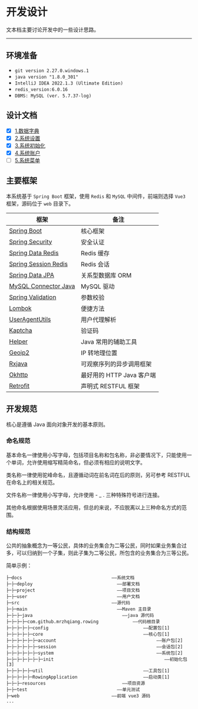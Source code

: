开发设计
======

文本档主要讨论开发中的一些设计思路。

---

## 环境准备

- `git version 2.27.0.windows.1`
- `java version "1.8.0_301"`
- `IntelliJ IDEA 2022.1.3 (Ultimate Edition)`
- `redis_version:6.0.16`
- `DBMS: MySQL (ver. 5.7.37-log)`

## 设计文档

- [x] [1.数据字典](1.data-dict.md)
- [x] [2.系统设置](2.sys-setting.md)
- [x] [3.系统初始化](3.sys-init.md)
- [x] [4.系统账户](4.sys-account.md)
- [ ] [5.系统菜单](5.sys-menu.md)

## 主要框架

本系统基于 `Spring Boot` 框架，使用 `Redis` 和 `MySQL` 中间件，前端则选择 `Vue3` 框架，源码位于 `web` 目录下。

| 框架                                                                           | 备注                 |
|------------------------------------------------------------------------------|--------------------|
| [Spring Boot](https://spring.io/projects/spring-boot)                        | 核心框架               |
| [Spring Security](https://spring.io/projects/spring-security)                | 安全认证               |
| [Spring Data Redis](https://spring.io/projects/spring-data-redis)            | Redis 缓存           |
| [Spring Session Redis](https://spring.io/projects/spring-session-data-redis) | Redis 会话           |
| [Spring Data JPA](https://spring.io/projects/spring-data-jpa)                | 关系型数据库 ORM         |
| [MySQL Connector Java](https://dev.mysql.com/doc/connector-j/8.0/en/)        | MySQL 驱动           |
| [Spring Validation](https://beanvalidation.org/)                             | 参数校验               |
| [Lombok](https://projectlombok.org/)                                         | 便捷方法               |
| [UserAgentUtils](https://www.bitwalker.eu/software/user-agent-utils)         | 用户代理解析             |
| [Kaptcha](https://github.com/mrzhqiang/kaptcha-spring-boot-starter)          | 验证码                |
| [Helper](https://github.com/mrzhqiang/helper)                                | Java 常用的辅助工具       |
| [Geoip2](https://dev.maxmind.com/geoip?lang=en)                              | IP 转地理位置           |
| [Rxjava](https://github.com/ReactiveX/RxJava)                                | 可观察序列的异步调用框架       |
| [Okhttp](https://github.com/square/okhttp)                                   | 最好用的 HTTP Java 客户端 |
| [Retrofit](https://github.com/square/retrofit)                               | 声明式 RESTFUL 框架     |

## 开发规范

核心是遵循 Java 面向对象开发的基本原则。

### 命名规范

基本命名一律使用小写字母，包括项目名称和包名称，非必要情况下，只能使用一个单词，允许使用缩写精简命名，但必须有相应的说明文字。

类名称一律使用驼峰命名，且遵循动词在前名词在后的原则，另可参考 RESTFUL 在命名上的相关规范。

文件名称一律使用小写字母，允许使用 - _ . 三种特殊符号进行连接。

其他命名根据使用场景灵活应用，但总的来说，不应脱离以上三种命名方式的范围。

### 结构规范

公共的抽象概念为一等公民，具体的业务集合为二等公民，同时如果业务集合过多，可以归纳到一个子集，则此子集为二等公民，所包含的业务集合为三等公民。

简单示例：

```
├─docs                                  ——系统文档
├─├─deploy                                ——部署文档
├─├─project                               ——项目文档
├─├─user                                  ——用户文档
├─src                                   ——源代码
├─├─main                                  ——Maven 主目录
├─├─├─java                                  ——java 源代码
├─├─├─├─com.github.mrzhqiang.rowing             ——代码根目录
├─├─├─├─├─config                                    ——配置包[1]
├─├─├─├─├─core                                      ——核心包[1]
├─├─├─├─├─├─account                                      ——账户包[2]
├─├─├─├─├─├─session                                      ——会话包[2]
├─├─├─├─├─├─system                                       ——系统包[2]
├─├─├─├─├─├─├─init                                          ——初始化包[3]
├─├─├─├─├─util                                      ——工具包[1]
├─├─├─├─├─RowingApplication                         ——启动类[1]
├─├─├─resources                             ——项目资源
├─├─test                                  ——单元测试
├─web                                   ——前端 vue3 源码
...
```
